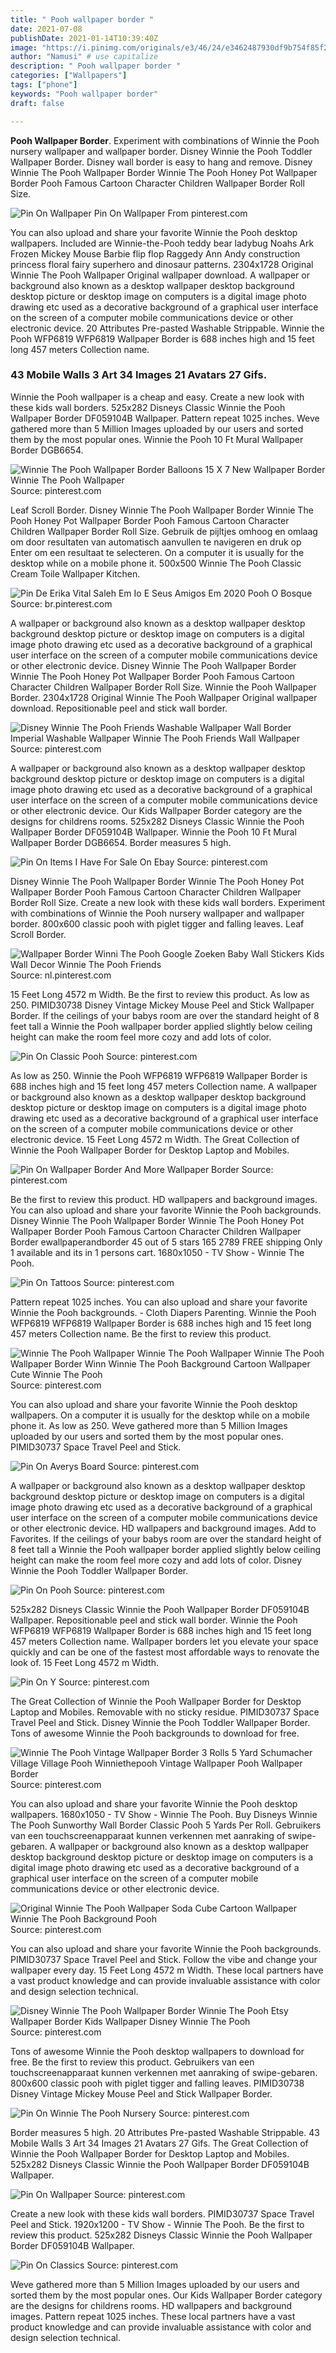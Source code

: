 ```yaml
---
title: " Pooh wallpaper border "
date: 2021-07-08
publishDate: 2021-01-14T10:39:40Z
image: "https://i.pinimg.com/originals/e3/46/24/e3462487930df9b754f85f259b7d96a8.jpg"
author: "Namusi" # use capitalize
description: " Pooh wallpaper border "
categories: ["Wallpapers"]
tags: ["phone"]
keywords: "Pooh wallpaper border"
draft: false

---
```



**Pooh Wallpaper Border**. Experiment with combinations of Winnie the Pooh nursery wallpaper and wallpaper border. Disney Winnie the Pooh Toddler Wallpaper Border. Disney wall border is easy to hang and remove. Disney Winnie The Pooh Wallpaper Border Winnie The Pooh Honey Pot Wallpaper Border Pooh Famous Cartoon Character Children Wallpaper Border Roll Size.

![Pin On Wallpaper](https://i.pinimg.com/736x/06/4b/67/064b6728d90e6b2d56ac21c0a7dfb43f.jpg "Pin On Wallpaper")
Pin On Wallpaper From pinterest.com


You can also upload and share your favorite Winnie the Pooh desktop wallpapers. Included are Winnie-the-Pooh teddy bear ladybug Noahs Ark Frozen Mickey Mouse Barbie flip flop Raggedy Ann Andy construction princess floral fairy superhero and dinosaur patterns. 2304x1728 Original Winnie The Pooh Wallpaper Original wallpaper download. A wallpaper or background also known as a desktop wallpaper desktop background desktop picture or desktop image on computers is a digital image photo drawing etc used as a decorative background of a graphical user interface on the screen of a computer mobile communications device or other electronic device. 20 Attributes Pre-pasted Washable Strippable. Winnie the Pooh WFP6819 WFP6819 Wallpaper Border is 688 inches high and 15 feet long 457 meters Collection name.

### 43 Mobile Walls 3 Art 34 Images 21 Avatars 27 Gifs.

Winnie the Pooh wallpaper is a cheap and easy. Create a new look with these kids wall borders. 525x282 Disneys Classic Winnie the Pooh Wallpaper Border DF059104B Wallpaper. Pattern repeat 1025 inches. Weve gathered more than 5 Million Images uploaded by our users and sorted them by the most popular ones. Winnie the Pooh 10 Ft Mural Wallpaper Border DGB6654.


![Winnie The Pooh Wallpaper Border Balloons 15 X 7 New Wallpaper Border Winnie The Pooh Wallpaper](https://i.pinimg.com/originals/f2/55/16/f255164093094541f5e942863efd626f.jpg "Winnie The Pooh Wallpaper Border Balloons 15 X 7 New Wallpaper Border Winnie The Pooh Wallpaper")
Source: pinterest.com

Leaf Scroll Border. Disney Winnie The Pooh Wallpaper Border Winnie The Pooh Honey Pot Wallpaper Border Pooh Famous Cartoon Character Children Wallpaper Border Roll Size. Gebruik de pijltjes omhoog en omlaag om door resultaten van automatisch aanvullen te navigeren en druk op Enter om een resultaat te selecteren. On a computer it is usually for the desktop while on a mobile phone it. 500x500 Winnie The Pooh Classic Cream Toile Wallpaper Kitchen.

![Pin De Erika Vital Saleh Em Io E Seus Amigos Em 2020 Pooh O Bosque](https://i.pinimg.com/originals/01/f1/2f/01f12ffc32e933973b5e3642d93e3cfb.jpg "Pin De Erika Vital Saleh Em Io E Seus Amigos Em 2020 Pooh O Bosque")
Source: br.pinterest.com

A wallpaper or background also known as a desktop wallpaper desktop background desktop picture or desktop image on computers is a digital image photo drawing etc used as a decorative background of a graphical user interface on the screen of a computer mobile communications device or other electronic device. Disney Winnie The Pooh Wallpaper Border Winnie The Pooh Honey Pot Wallpaper Border Pooh Famous Cartoon Character Children Wallpaper Border Roll Size. Winnie the Pooh Wallpaper Border. 2304x1728 Original Winnie The Pooh Wallpaper Original wallpaper download. Repositionable peel and stick wall border.

![Disney Winnie The Pooh Friends Washable Wallpaper Wall Border Imperial Washable Wallpaper Winnie The Pooh Friends Wall Wallpaper](https://i.pinimg.com/originals/e9/ae/7d/e9ae7d8f29d7bd03cb38b3eaa7aaf24e.jpg "Disney Winnie The Pooh Friends Washable Wallpaper Wall Border Imperial Washable Wallpaper Winnie The Pooh Friends Wall Wallpaper")
Source: pinterest.com

A wallpaper or background also known as a desktop wallpaper desktop background desktop picture or desktop image on computers is a digital image photo drawing etc used as a decorative background of a graphical user interface on the screen of a computer mobile communications device or other electronic device. Our Kids Wallpaper Border category are the designs for childrens rooms. 525x282 Disneys Classic Winnie the Pooh Wallpaper Border DF059104B Wallpaper. Winnie the Pooh 10 Ft Mural Wallpaper Border DGB6654. Border measures 5 high.

![Pin On Items I Have For Sale On Ebay](https://i.pinimg.com/originals/a1/42/28/a142281a74dbd6196ed58fdedcb13c6d.jpg "Pin On Items I Have For Sale On Ebay")
Source: pinterest.com

Disney Winnie The Pooh Wallpaper Border Winnie The Pooh Honey Pot Wallpaper Border Pooh Famous Cartoon Character Children Wallpaper Border Roll Size. Create a new look with these kids wall borders. Experiment with combinations of Winnie the Pooh nursery wallpaper and wallpaper border. 800x600 classic pooh with piglet tigger and falling leaves. Leaf Scroll Border.

![Wallpaper Border Winni The Pooh Google Zoeken Baby Wall Stickers Kids Wall Decor Winnie The Pooh Friends](https://i.pinimg.com/originals/2b/b2/60/2bb26089bc91788502ddd77c6f0d2688.jpg "Wallpaper Border Winni The Pooh Google Zoeken Baby Wall Stickers Kids Wall Decor Winnie The Pooh Friends")
Source: nl.pinterest.com

15 Feet Long 4572 m Width. Be the first to review this product. As low as 250. PIMID30738 Disney Vintage Mickey Mouse Peel and Stick Wallpaper Border. If the ceilings of your babys room are over the standard height of 8 feet tall a Winnie the Pooh wallpaper border applied slightly below ceiling height can make the room feel more cozy and add lots of color.

![Pin On Classic Pooh](https://i.pinimg.com/originals/a6/be/e7/a6bee7cc13d76f15d5e62e49c1b5c4c1.jpg "Pin On Classic Pooh")
Source: pinterest.com

As low as 250. Winnie the Pooh WFP6819 WFP6819 Wallpaper Border is 688 inches high and 15 feet long 457 meters Collection name. A wallpaper or background also known as a desktop wallpaper desktop background desktop picture or desktop image on computers is a digital image photo drawing etc used as a decorative background of a graphical user interface on the screen of a computer mobile communications device or other electronic device. 15 Feet Long 4572 m Width. The Great Collection of Winnie the Pooh Wallpaper Border for Desktop Laptop and Mobiles.

![Pin On Wallpaper Border And More Wallpaper Border](https://i.pinimg.com/originals/45/18/ea/4518ea20600476addf7f49b7be248be3.jpg "Pin On Wallpaper Border And More Wallpaper Border")
Source: pinterest.com

Be the first to review this product. HD wallpapers and background images. You can also upload and share your favorite Winnie the Pooh backgrounds. Disney Winnie The Pooh Wallpaper Border Winnie The Pooh Honey Pot Wallpaper Border Pooh Famous Cartoon Character Children Wallpaper Border ewallpaperandborder 45 out of 5 stars 165 2789 FREE shipping Only 1 available and its in 1 persons cart. 1680x1050 - TV Show - Winnie The Pooh.

![Pin On Tattoos](https://i.pinimg.com/originals/18/f2/14/18f214653a9b009d8bbd9a76019b059b.jpg "Pin On Tattoos")
Source: pinterest.com

Pattern repeat 1025 inches. You can also upload and share your favorite Winnie the Pooh backgrounds. - Cloth Diapers Parenting. Winnie the Pooh WFP6819 WFP6819 Wallpaper Border is 688 inches high and 15 feet long 457 meters Collection name. Be the first to review this product.

![Winnie The Pooh Wallpaper Winnie The Pooh Wallpaper Winnie The Pooh Wallpaper Border Winn Winnie The Pooh Background Cartoon Wallpaper Cute Winnie The Pooh](https://i.pinimg.com/originals/2b/f5/ac/2bf5ac8c02357077c2ae1c923b1aad46.jpg "Winnie The Pooh Wallpaper Winnie The Pooh Wallpaper Winnie The Pooh Wallpaper Border Winn Winnie The Pooh Background Cartoon Wallpaper Cute Winnie The Pooh")
Source: pinterest.com

You can also upload and share your favorite Winnie the Pooh desktop wallpapers. On a computer it is usually for the desktop while on a mobile phone it. As low as 250. Weve gathered more than 5 Million Images uploaded by our users and sorted them by the most popular ones. PIMID30737 Space Travel Peel and Stick.

![Pin On Averys Board](https://i.pinimg.com/originals/c0/d2/f7/c0d2f7254fd3b20491ece3f48e7f910a.jpg "Pin On Averys Board")
Source: pinterest.com

A wallpaper or background also known as a desktop wallpaper desktop background desktop picture or desktop image on computers is a digital image photo drawing etc used as a decorative background of a graphical user interface on the screen of a computer mobile communications device or other electronic device. HD wallpapers and background images. Add to Favorites. If the ceilings of your babys room are over the standard height of 8 feet tall a Winnie the Pooh wallpaper border applied slightly below ceiling height can make the room feel more cozy and add lots of color. Disney Winnie the Pooh Toddler Wallpaper Border.

![Pin On Pooh](https://i.pinimg.com/originals/1f/b8/74/1fb874463fd72cede7c1da470d06d3b7.jpg "Pin On Pooh")
Source: pinterest.com

525x282 Disneys Classic Winnie the Pooh Wallpaper Border DF059104B Wallpaper. Repositionable peel and stick wall border. Winnie the Pooh WFP6819 WFP6819 Wallpaper Border is 688 inches high and 15 feet long 457 meters Collection name. Wallpaper borders let you elevate your space quickly and can be one of the fastest most affordable ways to renovate the look of. 15 Feet Long 4572 m Width.

![Pin On Y](https://i.pinimg.com/originals/3f/83/b3/3f83b32c640775e79d4675a1275041b2.png "Pin On Y")
Source: pinterest.com

The Great Collection of Winnie the Pooh Wallpaper Border for Desktop Laptop and Mobiles. Removable with no sticky residue. PIMID30737 Space Travel Peel and Stick. Disney Winnie the Pooh Toddler Wallpaper Border. Tons of awesome Winnie the Pooh backgrounds to download for free.

![Winnie The Pooh Vintage Wallpaper Border 3 Rolls 5 Yard Schumacher Village Village Pooh Winniethepooh Vintage Wallpaper Pooh Wallpaper Border](https://i.pinimg.com/originals/a3/f1/1e/a3f11e10d2a79dcbe926fa0f83925666.jpg "Winnie The Pooh Vintage Wallpaper Border 3 Rolls 5 Yard Schumacher Village Village Pooh Winniethepooh Vintage Wallpaper Pooh Wallpaper Border")
Source: pinterest.com

You can also upload and share your favorite Winnie the Pooh desktop wallpapers. 1680x1050 - TV Show - Winnie The Pooh. Buy Disneys Winnie The Pooh Sunworthy Wall Border Classic Pooh 5 Yards Per Roll. Gebruikers van een touchscreenapparaat kunnen verkennen met aanraking of swipe-gebaren. A wallpaper or background also known as a desktop wallpaper desktop background desktop picture or desktop image on computers is a digital image photo drawing etc used as a decorative background of a graphical user interface on the screen of a computer mobile communications device or other electronic device.

![Original Winnie The Pooh Wallpaper Soda Cube Cartoon Wallpaper Winnie The Pooh Background Pooh](https://i.pinimg.com/originals/4a/52/aa/4a52aa66b013928de66622ecb1476e3e.jpg "Original Winnie The Pooh Wallpaper Soda Cube Cartoon Wallpaper Winnie The Pooh Background Pooh")
Source: pinterest.com

You can also upload and share your favorite Winnie the Pooh backgrounds. PIMID30737 Space Travel Peel and Stick. Follow the vibe and change your wallpaper every day. 15 Feet Long 4572 m Width. These local partners have a vast product knowledge and can provide invaluable assistance with color and design selection technical.

![Disney Winnie The Pooh Wallpaper Border Winnie The Pooh Etsy Wallpaper Border Kids Wallpaper Disney Winnie The Pooh](https://i.pinimg.com/736x/a3/1c/30/a31c306b13b28eb760f465a2613329cf.jpg "Disney Winnie The Pooh Wallpaper Border Winnie The Pooh Etsy Wallpaper Border Kids Wallpaper Disney Winnie The Pooh")
Source: pinterest.com

Tons of awesome Winnie the Pooh desktop wallpapers to download for free. Be the first to review this product. Gebruikers van een touchscreenapparaat kunnen verkennen met aanraking of swipe-gebaren. 800x600 classic pooh with piglet tigger and falling leaves. PIMID30738 Disney Vintage Mickey Mouse Peel and Stick Wallpaper Border.

![Pin On Winnie The Pooh Nursery](https://i.pinimg.com/originals/8b/24/f2/8b24f28b8236a006612e2917cf29e09d.jpg "Pin On Winnie The Pooh Nursery")
Source: pinterest.com

Border measures 5 high. 20 Attributes Pre-pasted Washable Strippable. 43 Mobile Walls 3 Art 34 Images 21 Avatars 27 Gifs. The Great Collection of Winnie the Pooh Wallpaper Border for Desktop Laptop and Mobiles. 525x282 Disneys Classic Winnie the Pooh Wallpaper Border DF059104B Wallpaper.

![Pin On Wallpaper](https://i.pinimg.com/736x/06/4b/67/064b6728d90e6b2d56ac21c0a7dfb43f.jpg "Pin On Wallpaper")
Source: pinterest.com

Create a new look with these kids wall borders. PIMID30737 Space Travel Peel and Stick. 1920x1200 - TV Show - Winnie The Pooh. Be the first to review this product. 525x282 Disneys Classic Winnie the Pooh Wallpaper Border DF059104B Wallpaper.

![Pin On Classics](https://i.pinimg.com/originals/e3/46/24/e3462487930df9b754f85f259b7d96a8.jpg "Pin On Classics")
Source: pinterest.com

Weve gathered more than 5 Million Images uploaded by our users and sorted them by the most popular ones. Our Kids Wallpaper Border category are the designs for childrens rooms. HD wallpapers and background images. Pattern repeat 1025 inches. These local partners have a vast product knowledge and can provide invaluable assistance with color and design selection technical.

